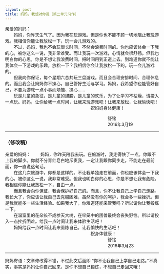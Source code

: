 ```yaml
---
layout: post
title: 妈妈，我想对你说（第二单元习作）
---
```



亲爱的妈妈：  
　　妈妈，你昨天生气了。因为我在玩游戏。但是你也不能不顾一切地阻止我玩游戏。我相信你能让我放松一下，玩一会儿游戏的。  
　　不过，妈妈，我也不会玩很长时间，不然会浪费时间的。你也应该体会一下我的心，被你这么一说，我非常难受。而让我玩一次游戏，心情就会很舒畅。但我也明白你的心思，你是不想让我浪费时间，把时间用到正道上去。到难道你就不能让我体会一下游戏的乐趣，放松一下？我相信你会让我放松一下的，玩一会儿游戏的。  
　　但我向你保证，每个星期六总共玩三盘游戏。而且会合理安排时间、合理休息的。而且我会让妈妈你不操心，自己管好生活与学习。妈妈，我希望你也能管好自己，不要为游戏一点小事而烦恼、操心……  
　　玩是儿童的象征，是儿童的翅膀，是儿童的欢乐，为了让学习不枯燥，请投入一点玩。妈妈，让你给我一点时间，让我来玩游戏吧！让我来放松，让我愉快吧！
　　　　　　　　　　　　　　　　　　　　祝妈妈身体健康！  

　　　　　　　　　　　　　　　　　　　　　　　　舒铭  
　　　　　　　　　　　　　　　　　　　　　　　　2016年3月19  
    
    
***
    
    
### （修改稿）
亲爱的妈妈：
　　妈妈，你昨天陪我去玩。在旅游时，我走得快了一点，你跟不上我的脚步。你就不分青红皂白地斥责我，一定让我跟你同步走，不能走在最前面，你一直说这句话。  
　　在这几次旅游中，你都是这样的。不让我单独走在前面，你也应该体会一下我的心，被你这么一说，我非常难受。但我也明白你的心思，你是不想让我有危险。我相信你能让我放松一下，自由一点。  
　　而且我会向你保证，我会保护好自己的。而且，你不让我自己上学自己走路。我长大了，你应该让我自己去克服困难，虽然没有你的呵护，我会多一些挫折。但是我就能多一些生活经验。如果我大了，你难道还能来管我吗？所以请你让我锻炼一下。  
　　在温室里的花朵长不成参天大树，在牢笼中的困兽最终会丧失野性。所以请投入一点挫折困难。给我一点时间让我来体验生活吧！  
　　妈妈给我一点时间让我来锻炼自己，让我愉快的生活吧！  
　　　　　　　　　　　　　　　　　　　　祝身体健康！
　　　　　　　　　　　　　　　　　　　　　　　　舒铭
　　　　　　　　　　　　　　　　　　　　　　　　2016年3月23

---
妈妈寄语：文章修改得不错，不过此文后面即 “你不让我自己上学自己走路。”不真实，事实是妈妈让你自己回来，是你不想自己锻炼，不想自己走回来哦！  
